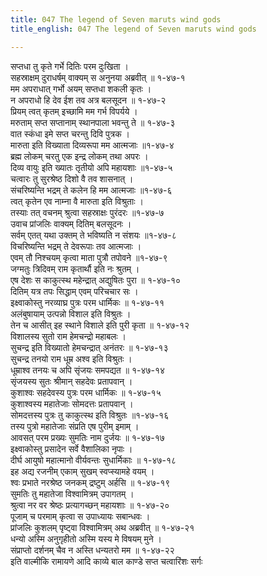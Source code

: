 ```yaml
---
title: 047 The legend of Seven maruts wind gods
title_english: 047 The legend of Seven maruts wind gods

---
```

सप्तधा तु कृते गर्भे दितिः परम दुःखिता ।  
सहस्राक्षम् दुराधर्षम् वाक्यम् स अनुनया अब्रवीत् ॥ १-४७-१  
मम अपराधात् गर्भो अयम् सप्तधा शकली कृतः ।  
न अपराधो हि देव ईश तव अत्र बलसूदन ॥ १-४७-२  
प्रियम् त्वत् कृतम् इच्छामि मम गर्भ विपर्यये ।  
मरुताम् सप्त सप्तानाम् स्थानपाला भवन्तु ते ॥ १-४७-३  
वात स्कंधा इमे सप्त चरन्तु दिवि पुत्रक ।  
मारुता इति विख्याता दिव्यरूपा मम आत्मजाः ॥१-४७-४  
ब्रह्म लोकम् चरतु एक इन्द्र लोकम् तथा अपरः ।  
दिव्य वायुः इति ख्यातः तृतीयो अपि महायशाः ॥१-४७-५  
चत्वारः तु सुरश्रेष्ठ दिशो वै तव शासनात् ।  
संचरिष्यन्ति भद्रम् ते कलेन हि मम आत्मजाः ॥१-४७-६  
त्वत् कृतेन एव नाम्ना वै मारुता इति विश्रुताः ।  
तस्याः तत् वचनम् श्रुत्वा सहस्राक्षः पुरंदरः ॥१-४७-७  
उवाच प्रांजलिः वाक्यम् दितिम् बलसूदनः ।  
सर्वम् एतत् यथा उक्तम् ते भविष्यति न संशयः ॥१-४७-८  
विचरिष्यन्ति भद्रम् ते देवरूपाः तव आत्मजाः ।  
एवम् तौ निश्चयम् कृत्वा माता पुत्रौ तपोवने ॥१-४७-९  
जग्मतुः त्रिदिवम् राम कृतार्थौ इति नः श्रुतम् ।  
एष देशः स काकुत्स्थ महेन्द्रात् अद्युषितः पुरा ॥ १-४७-१०  
दितिम् यत्र तपः सिद्धाम् एवम् परिचचार सः ।  
इक्ष्वाकोस्तु नरव्याघ्र पुत्रः परम धार्मिकः ॥ १-४७-११  
अलंबुषायाम् उत्पन्नो विशाल इति विश्रुतः ।  
तेन च आसीत् इह स्थाने विशाले इति पुरी कृता ॥ १-४७-१२  
विशालस्य सुतो राम हेमचन्द्रो महाबलः ।  
सुचन्द्र इति विख्यातो हेमचन्द्रात् अनंतरः ॥ १-४७-१३  
सुचन्द्र तनयो राम धूम्र अश्व इति विश्रुतः ।  
धूम्राश्व तनयः च अपि सृंजयः समपद्यत ॥ १-४७-१४  
सृंजयस्य सुतः श्रीमान् सहदेवः प्रतापवान् ।  
कुशाश्वः सहदेवस्य पुत्रः परम धार्मिकः ॥ १-४७-१५  
कुशाश्वस्य महातेजाः सोमदत्तः प्रतापवान् ।  
सोमदत्तस्य पुत्रः तु काकुत्स्थ इति विश्रुतः ॥१-४७-१६  
तस्य पुत्रो महातेजाः संप्रति एष पुरीम् इमाम् ।  
आवसत् परम प्रख्यः सुमतिः नाम दुर्जयः ॥ १-४७-१७  
इक्ष्वाकोस्तु प्रसादेन सर्वे वैशालिका नृपाः ।  
दीर्घ आयुषो महात्मानो वीर्यवन्तः सुधार्मिकाः ॥ १-४७-१८  
इह अद्य रजनीम् एकाम् सुखम् स्वप्स्यामहे वयम् ।  
श्वः प्रभाते नरश्रेष्ठ जनकम् द्रष्टुम् अर्हसि ॥ १-४७-१९  
सुमतिः तु महातेजा विश्वामित्रम् उपागतम् ।  
श्रुत्वा नर वर श्रेष्ठः प्रत्यागच्छन् महायशाः ॥ १-४७-२०  
पूजाम् च परमाम् कृत्वा स उपाध्यायः सबान्धवः ।  
प्रांजलिः कुशलम् पृष्ट्वा विश्वामित्रम् अथ अब्रवीत् ॥ १-४७-२१  
धन्यो अस्मि अनुगृहीतो अस्मि यस्य मे विषयम् मुने ।  
संप्राप्तो दर्शनम् चैव न अस्ति धन्यतरो मम ॥ १-४७-२२  
इति वाल्मीकि रामायणे आदि काव्ये बाल काण्डे सप्त चत्वारिंशः सर्गः